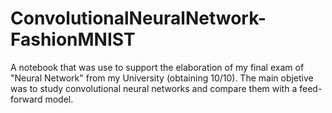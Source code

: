 # ConvolutionalNeuralNetwork-FashionMNIST
A notebook that was use to support the elaboration of my final exam of "Neural Network" from my University (obtaining 10/10). The main objetive was to study convolutional neural networks and compare them with a feed-forward model.
